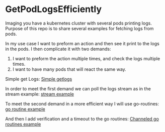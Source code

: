# GetPodLogsEfficiently
Imaging you have a kubernetes cluster with several pods printing logs.   
Purpose of this repo is to share several examples for fetching logs from pods.

In my use case I want to preform an action and then see it print to the logs in the pods.
I then complicate it with two demands:
1. I want to preform the action multiple times, and check the logs multiple times.
2. I want to have many pods that will react the same way.

Simple get Logs:
[Simple getlogs](https://github.com/nwaizer/GetPodLogsEfficiently/blob/main/basicGetLogs/basic.go)

In order to meet the first demand we can poll the logs stream as in the stream example:
[stream example](https://github.com/nwaizer/GetPodLogsEfficiently/blob/main/streamGetLogs/stream.go)

To meet the second demand in a more efficient way I will use go-routines:
[go routine example](https://github.com/nwaizer/GetPodLogsEfficiently/blob/main/3_goRoutine/streamWgo.go)

And then I add verification and a timeout to the go routines:
[Channeled go routines example](https://github.com/nwaizer/GetPodLogsEfficiently/blob/main/4_channeledGoRoutine/main.go)
